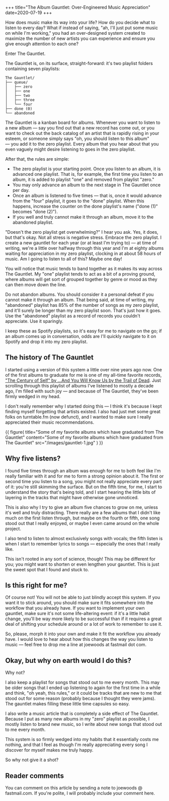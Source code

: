 +++
title="The Album Gauntlet: Over-Engineered Music Appreciation"
date=2020-07-19
+++

How does music make its way into your life?  How do you decide what to listen to every day?  What if instead of saying, "ah, I'll just put some music on while I'm working," you had an over-designed system created to maximize the number of new artists you can experience and ensure you give enough attention to each one?

Enter The Gauntlet.

The Gauntlet is, on its surface, straight-forward:  it's two playlist folders containing seven playlists:

```
The Gauntlet/
├── queue/
│   ├── zero
│   ├── one
│   ├── two
│   ├── three
│   └── four
├── done (0)
└── abandoned
```

The Gauntlet is a kanban board for albums.  Whenever you want to listen to a new album — say you find out that a new record has come out, or you want to check out the back catalog of an artist that is rapidly rising in your esteem, or someone simply says "oh, you should listen to this album" — you add it to the zero playlist.  Every album that you hear about that you even vaguely might desire listening to goes in the zero playlist.

After that, the rules are simple:

* The zero playlist is your starting point.  Once you listen to an album, it is advanced one playlist.  That is, for example, the first time you listen to an album, it is added to playlist "one" and removed from playlist "zero."
* You may only advance an album to the next stage in The Gauntlet once per day.
* Once an album is listened to five times — that is, once it would advance from the "four" playlist, it goes to the "done" playlist.  When this happens, increase the counter on the done playlist's name ("done (1)" becomes "done (2)").
* If you well and truly cannot make it through an album, move it to the abandoned playlist.

"Doesn't the zero playlist get overwhelming?" I hear you ask.  Yes, it does, but that's okay.  Not all stress is negative stress.  Embrace the zero playlist.  I create a new gauntlet for each year (or at least I'm trying to) — at time of writing, we're a little over halfway through this year and I'm at eighty albums waiting for appreciation in my zero playlist, clocking in at about 58 hours of music.  Am I going to listen to all of this?  Maybe one day!

You will notice that music tends to band together as it makes its way across The Gauntlet.  My "one" playlist tends to act as a bit of a proving ground, where albums will get sort of grouped together by genre or mood as they can then move down the line.

Do not abandon albums.  You should consider it a personal defeat if you cannot make it through an album.  That being said, at time of writing, my "abandoned" playlist has 85% of the number of songs as my zero playlist, and it'll surely be longer than my zero playlist soon.  That's just how it goes.  Use the "abandoned" playlist as a record of records you couldn't appreciate.  Use it sparingly.

I keep these as Spotify playlists, so it's easy for me to navigate on the go; if an album comes up in conversation, odds are I'll quickly navigate to it on Spotify and drop it into my zero playlist.

## The history of The Gauntlet

I started using a version of this system a little over nine years ago now.  One of the first albums to graduate for me is one of my all-time favorite records, ["The Century of Self" by …And You Will Know Us by the Trail of Dead](https://open.spotify.com/album/6V3rjk8mhRJWlmF65eewB7).  Just scrolling through this playlist of albums I've listened to mostly a decade ago, I'm filled with such joy — and because of The Gauntlet, they've been firmly wedged in my head.

I don't really remember why I started doing this — I think it's because I kept finding myself forgetting that artists existed.  I also had just met some great folks on turntable.fm (now defunct), and I wanted to make sure I really appreciated their music recommendations.

{{ figure(
    title="Some of my favorite albums which have graduated from The Gauntlet"
    content="Some of my favorite albums which have graduated from The Gauntlet"
    src="/images/gauntlet-1.jpg"
) }}

## Why five listens?

I found five times through an album was enough for me to both feel like I'm really familiar with it and for me to form a strong opinion about it.  The first or second time you listen to a song, you might not really appreciate every part of it:  you're still skimming the surface.  But on the fifth time, for me, I start to understand the story that's being told, and I start hearing the little bits of layering in the tracks that might have otherwise gone unnoticed.

This is also why I try to give an album five chances to grow on me, unless it's well and truly distracting.  There really are a few albums that I didn't like much on the first listen through, but maybe on the fourth or fifth, one song stood out that I really enjoyed, or maybe I even came around on the whole project.

I also tend to listen to almost exclusively songs with vocals; the fifth listen is when I start to remember lyrics to songs — especially the ones that I really like.

This isn't rooted in any sort of science, though!  This may be different for you; you might want to shorten or even lengthen your gauntlet.  This is just the sweet spot that I found and stuck to.

## Is this right for me?

Of course not!  You will not be able to just blindly accept this system.  If you want it to stick around, you should make sure it fits somewhere into the workflow that you already have.  If you want to implement your own gauntlet, make sure it's not some life-altering event:  if it's a little habit change, you'll be way more likely to be successful than if it requires a great deal of shifting your schedule around or a lot of work to remember to use it.

So, please, morph it into your own and make it fit the workflow you already have.  I would love to hear about how this changes the way you listen to music — feel free to drop me a line at joewoods at fastmail dot com.

## Okay, but why on earth would I do this?

Why not?

I also keep a playlist for songs that stood out to me every month.  This may be older songs that I ended up listening to again for the first time in a while and think, "oh yeah, this rules," or it could be tracks that are new to me that stood out for some reason (probably because I thought they were jams).  The gauntlet makes filling these little time capsules so easy.

I also write a music article that is completely a side effect of The Gauntlet.  Because I put as many new albums in my "zero" playlist as possible, I mostly listen to brand new music, so I write about new songs that stood out to me every month.

This system is so firmly wedged into my habits that it essentially costs me nothing, and that I feel as though I'm really appreciating every song I discover for myself makes me truly happy.

So why not give it a shot?

## Reader comments

You can comment on this article by sending a note to joewoods @ fastmail.com.  If you're polite, I will probably include your comment here.
